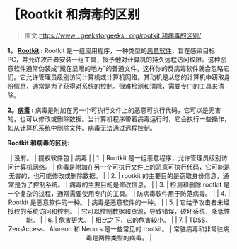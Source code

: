 # 【Rootkit 和病毒的区别

> 原文:[https://www . geeksforgeeks . org/rootkit 和病毒的区别/](https://www.geeksforgeeks.org/difference-between-rootkit-and-virus/)

**1。 [Rootkit](https://www.geeksforgeeks.org/malware-and-its-types/) :**
Rootkit 是一组应用程序，一种类型的[恶意软件](https://www.geeksforgeeks.org/malware-and-its-types/)，旨在感染目标 PC，并允许攻击者安装一组工具，授予他对计算机的持久远程访问权限。这种恶意软件通常伪装成“藏在显眼的地方”的普通文件，这样你的反病毒软件就会忽略它们。它允许管理员级别访问计算机或计算机网络。其动机是从您的计算机中窃取身份信息，通常是为了获得对系统的控制。很难检测和清除，需要专门的工具来清除。

**2。[病毒](https://www.geeksforgeeks.org/types-of-virus/) :**
病毒是附加在另一个可执行文件上的恶意可执行代码，它可以是无害的，也可以修改或删除数据。当计算机程序带着病毒运行时，它会执行一些操作，如从计算机系统中删除文件。病毒无法通过远程控制。

**Rootkit 和病毒的区别:**

<center>

| 没有。 | 提权软件包 | 病毒 |
| 1. | Rootkit 是一组恶意程序，允许管理员级别访问计算机网络。 | 病毒是附加在另一个可执行文件上的恶意可执行代码，它可能是无害的，也可能修改或删除数据。 |
| 2. | rootkit 的主要目的是窃取身份信息，通常是为了控制系统。 | 病毒的主要目的是修改信息。 |
| 3. | 检测和删除 rootkit 是一个复杂的过程，通常需要使用专门的工具。 | 防病毒软件用于防范病毒。 |
| 4. | Rootkit 是恶意软件的一种。 | 病毒是恶意软件的一种。 |
| 5. | 它给予攻击者未经授权的系统访问和控制。 | 它可以控制数据和资源，导致错误，破坏系统，降低性能。 |
| 6. | 危害更大。 | 相比之下，它的危害较小。 |
| 7. | TDSS、ZeroAccess、Alureon 和 Necurs 是一些常见的 rootkit。 | 常驻病毒和非常驻病毒是两种类型的病毒。 |

</center>